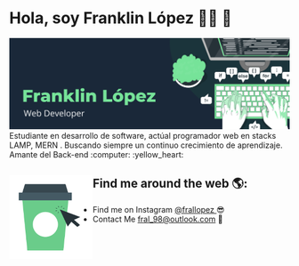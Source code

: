 # Hola, soy Franklin López 👋🏾 :tiger:

<img src="https://raw.githubusercontent.com/franjoro/franjoro/master/banner.png" alt="banner that says Monica Powell - software engineer, content creator and community organizer alongside a cartoon illustration of Monica">
Estudiante en desarrollo de software, actúal programador web en stacks  LAMP, MERN . Buscando siempre un continuo crecimiento de aprendizaje. Amante del Back-end :computer: :yellow_heart:

## Find me around the web 🌎: <a href="https://github.com/franjoro"><img align="left" width="150" height="150" src="https://github.com/franjoro/franjoro/blob/main/vaso.png"></a>
- Find me on Instagram <a href="https://www.instagram.com/frallopez/"> @frallopez </a> :sunglasses:
- Contact Me fral_98@outlook.com 🏓
